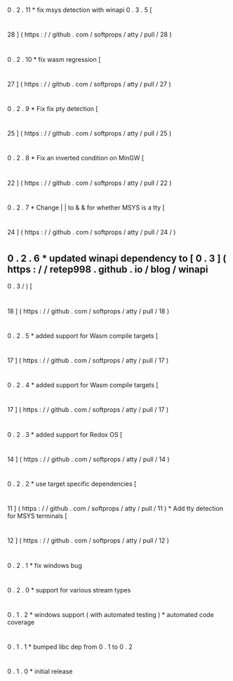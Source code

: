 #
0
.
2
.
11
*
fix
msys
detection
with
winapi
0
.
3
.
5
[
#
28
]
(
https
:
/
/
github
.
com
/
softprops
/
atty
/
pull
/
28
)
#
0
.
2
.
10
*
fix
wasm
regression
[
#
27
]
(
https
:
/
/
github
.
com
/
softprops
/
atty
/
pull
/
27
)
#
0
.
2
.
9
*
Fix
fix
pty
detection
[
#
25
]
(
https
:
/
/
github
.
com
/
softprops
/
atty
/
pull
/
25
)
#
0
.
2
.
8
*
Fix
an
inverted
condition
on
MinGW
[
#
22
]
(
https
:
/
/
github
.
com
/
softprops
/
atty
/
pull
/
22
)
#
0
.
2
.
7
*
Change
|
|
to
&
&
for
whether
MSYS
is
a
tty
[
#
24
]
(
https
:
/
/
github
.
com
/
softprops
/
atty
/
pull
/
24
/
)
#
0
.
2
.
6
*
updated
winapi
dependency
to
[
0
.
3
]
(
https
:
/
/
retep998
.
github
.
io
/
blog
/
winapi
-
0
.
3
/
)
[
#
18
]
(
https
:
/
/
github
.
com
/
softprops
/
atty
/
pull
/
18
)
#
0
.
2
.
5
*
added
support
for
Wasm
compile
targets
[
#
17
]
(
https
:
/
/
github
.
com
/
softprops
/
atty
/
pull
/
17
)
#
0
.
2
.
4
*
added
support
for
Wasm
compile
targets
[
#
17
]
(
https
:
/
/
github
.
com
/
softprops
/
atty
/
pull
/
17
)
#
0
.
2
.
3
*
added
support
for
Redox
OS
[
#
14
]
(
https
:
/
/
github
.
com
/
softprops
/
atty
/
pull
/
14
)
#
0
.
2
.
2
*
use
target
specific
dependencies
[
#
11
]
(
https
:
/
/
github
.
com
/
softprops
/
atty
/
pull
/
11
)
*
Add
tty
detection
for
MSYS
terminals
[
#
12
]
(
https
:
/
/
github
.
com
/
softprops
/
atty
/
pull
/
12
)
#
0
.
2
.
1
*
fix
windows
bug
#
0
.
2
.
0
*
support
for
various
stream
types
#
0
.
1
.
2
*
windows
support
(
with
automated
testing
)
*
automated
code
coverage
#
0
.
1
.
1
*
bumped
libc
dep
from
0
.
1
to
0
.
2
#
0
.
1
.
0
*
initial
release
